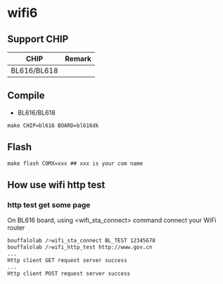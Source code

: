 # wifi6


## Support CHIP

|      CHIP        | Remark |
|:----------------:|:------:|
|BL616/BL618       |        |

## Compile

- BL616/BL618

```
make CHIP=bl616 BOARD=bl616dk
```

## Flash

```
make flash COMX=xxx ## xxx is your com name
```

## How use wifi http test

### http test get some page

On BL616 board, using <wifi_sta_connect> command connect your WiFi router

```bash
bouffalolab />wifi_sta_connect BL_TEST 12345678
bouffalolab />wifi_http_test http://www.gov.cn
...
Http client GET request server success
...
Http client POST request server success
```
